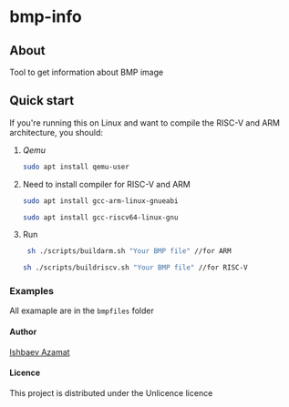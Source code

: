# bmp-info
## About
Tool to get information about BMP image
## Quick start
If you're running this on Linux and want to compile the RISC-V and ARM architecture, you should:
1. _Qemu_ 
    ```bash
    sudo apt install qemu-user
    ```
2. Need to install compiler for RISC-V and ARM
   ```bash
   sudo apt install gcc-arm-linux-gnueabi
   ```
   ```bash
   sudo apt install gcc-riscv64-linux-gnu
   ```
3. Run 
   ```bash
    sh ./scripts/buildarm.sh "Your BMP file" //for ARM
   ```
    ```bash
    sh ./scripts/buildriscv.sh "Your BMP file" //for RISC-V
    ```
### Examples
All examaple are in the `bmpfiles` folder
#### Author
[Ishbaev Azamat](https://github.com/odiumuniverse)
#### Licence
This project is distributed under the Unlicence licence
